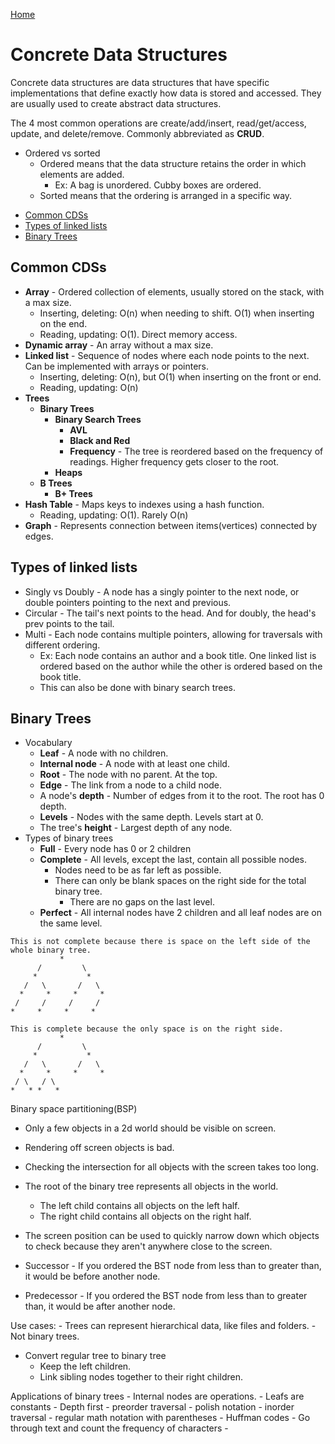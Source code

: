 [Home](../README.md)

# Concrete Data Structures
Concrete data structures are data structures that have specific implementations that define exactly how data is stored and accessed. They are usually used to create abstract data structures.

The 4 most common operations are create/add/insert, read/get/access, update, and delete/remove. Commonly abbreviated as **CRUD**.

- Ordered vs sorted
	- Ordered means that the data structure retains the order in which elements are added.
		- Ex: A bag is unordered. Cubby boxes are ordered.
	- Sorted means that the ordering is arranged in a specific way.

<!-- TOC -->

- [Common CDSs](#common-cdss)
- [Types of linked lists](#types-of-linked-lists)
- [Binary Trees](#binary-trees)

<!-- /TOC -->

## Common CDSs

- **Array** - Ordered collection of elements, usually stored on the stack, with a max size.
	- Inserting, deleting: O(n) when needing to shift. O(1) when inserting on the end.
	- Reading, updating: O(1). Direct memory access.
- **Dynamic array** - An array without a max size.
- **Linked list** - Sequence of nodes where each node points to the next. Can be implemented with arrays or pointers.
	- Inserting, deleting: O(n), but O(1) when inserting on the front or end.
	- Reading, updating: O(n)
- **Trees**
	- **Binary Trees**
		- **Binary Search Trees**
			- **AVL**
			- **Black and Red**
			- **Frequency** - The tree is reordered based on the frequency of readings. Higher frequency gets closer to the root.
		- **Heaps**
	- **B Trees**
		- **B+ Trees**
- **Hash Table** - Maps keys to indexes using a hash function.
	- Reading, updating: O(1). Rarely O(n)
- **Graph** - Represents connection between items(vertices) connected by edges.

## Types of linked lists
- Singly vs Doubly - A node has a singly pointer to the next node, or double pointers pointing to the next and previous.
- Circular - The tail's next points to the head. And for doubly, the head's prev points to the tail.
- Multi - Each node contains multiple pointers, allowing for traversals with different ordering.
	- Ex: Each node contains an author and a book title. One linked list is ordered based on the author while the other is ordered based on the book title.
	- This can also be done with binary search trees.

## Binary Trees
- Vocabulary
	- **Leaf** - A node with no children.
	- **Internal node** - A node with at least one child.
	- **Root** - The node with no parent. At the top.
	- **Edge** - The link from a node to a child node.
	- A node's **depth** - Number of edges from it to the root. The root has 0 depth.
	- **Levels** - Nodes with the same depth. Levels start at 0.
	- The tree's **height** - Largest depth of any node.
- Types of binary trees
	- **Full** - Every node has 0 or 2 children
	- **Complete** - All levels, except the last, contain all possible nodes.
		- Nodes need to be as far left as possible.
		- There can only be blank spaces on the right side for the total binary tree.
			- There are no gaps on the last level.
	- **Perfect** - All internal nodes have 2 children and all leaf nodes are on the same level.



```
This is not complete because there is space on the left side of the whole binary tree.
           *
      /         \
     *           *
   /   \       /   \
  *     *     *     *
 /     /     /     /
*     *     *     *
```

```
This is complete because the only space is on the right side.
           *
      /         \
     *           *
   /   \       /   \
  *     *     *     *
 / \   / \
*   * *   *
```

Binary space partitioning(BSP)
- Only a few objects in a 2d world should be visible on screen.
- Rendering off screen objects is bad.
- Checking the intersection for all objects with the screen takes too long.
- The root of the binary tree represents all objects in the world.
	- The left child contains all objects on the left half.
	- The right child contains all objects on the right half.
- The screen position can be used to quickly narrow down which objects to check because they aren't anywhere close to the screen.


- Successor - If you ordered the BST node from less than to greater than, it would be before another node.
- Predecessor - If you ordered the BST node from less than to greater than, it would be after another node.

Use cases:
	- Trees can represent hierarchical data, like files and folders.
		- Not binary trees.


- Convert regular tree to binary tree
	- Keep the left children.
	- Link sibling nodes together to their right children.

Applications of binary trees
	- Internal nodes are operations.
	- Leafs are constants
	- Depth first
		- preorder traversal - polish notation
		- inorder traversal - regular math notation with parentheses
	- Huffman codes
		- Go through text and count the frequency of characters
		- 